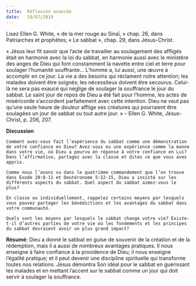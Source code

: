```yaml
---
title:  Réflexion avancée
date:   19/07/2019
---
```


Lisez Ellen G. White, « de la mer rouge au Sinaï, » chap. 26, dans Patriarches et prophètes; « Le sabbat », chap. 29, dans Jésus-Christ.

« Jésus leur fit savoir que l’acte de travailler au soulagement des affligés était en harmonie avec la loi du sabbat, en harmonie aussi avec le ministère des anges de Dieu qui font constamment la navette entre ciel et terre pour soulager l’humanité souffrante… L’homme a, lui aussi, une œuvre à accomplir en ce jour. La vie a des besoins qui réclament notre attention; les malades doivent être soignés; les nécessiteux doivent être secourus. Celui-là ne sera pas exaucé qui néglige de soulager la souffrance le jour du sabbat. Le saint jour de repos de Dieu a été fait pour l’homme, les actes de miséricorde s’accordent parfaitement avec cette intention. Dieu ne veut pas qu’une seule heure de douleur afflige ses créatures qui pourraient être soulagées un jour de sabbat ou tout autre jour. » – Ellen G. White, Jésus-Christ, p. 206, 207.

**Discussion**

`Comment avez-vous fait l’expérience du sabbat comme une démonstration de votre confiance en Dieu? Avez-vous eu une expérience comme la manne dans votre vie, où Dieu a pourvu en réponse à votre confiance en Lui? Dans l’affirmative, partagez avec la classe et dites ce que vous avez appris.`

`Comme nous l’avons vu dans le quatrième commandement que l’on trouve dans Exode 20:8-11 et Deutéronome 5:12-15, Dieu a insisté sur les différents aspects du sabbat. Quel aspect du sabbat aimez-vous le plus?`

`En classe ou individuellement, rappelez certains moyens par lesquels vous pouvez partager les bénédictions et les avantages du sabbat dans votre communauté.`

`Quels sont les moyens par lesquels le sabbat change votre vie? Existe-t-il d’autres parties de votre vie où les fondements et les principes du sabbat devraient avoir un plus grand impact?`

**Résumé**: Dieu a donné le sabbat en guise de souvenir de la création et de la rédemption, mais il a aussi de nombreux avantages pratiques. Il nous enseigne à faire confiance à la providence de Dieu; il nous enseigne l’égalité pratique; et il peut devenir une discipline spirituelle qui transforme toutes nos relations. Jésus démontra Son idéal pour le sabbat en guérissant les malades et en mettant l’accent sur le sabbat comme un jour qui doit servir à soulager la souffrance. 